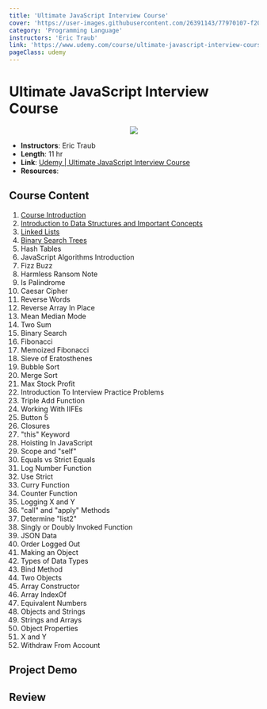 ```yaml
---
title: 'Ultimate JavaScript Interview Course'
cover: 'https://user-images.githubusercontent.com/26391143/77970107-f206d000-731d-11ea-8bcb-23e0e2b1a71c.png'
category: 'Programming Language'
instructors: 'Eric Traub'
link: 'https://www.udemy.com/course/ultimate-javascript-interview-course/'
pageClass: udemy
---
```


# Ultimate JavaScript Interview Course

<p align="center">
  <img src="https://user-images.githubusercontent.com/26391143/77970107-f206d000-731d-11ea-8bcb-23e0e2b1a71c.png" />
</p>

- **Instructors**: Eric Traub
- **Length**: 11 hr
- **Link**: [Udemy | Ultimate JavaScript Interview Course](https://www.udemy.com/course/ultimate-javascript-interview-course/)
- **Resources**:

## Course Content

1. [Course Introduction]()
2. [Introduction to Data Structures and Important Concepts](./02_Introduction-to-Data-Structures-and-Important-Concepts/)
3. [Linked Lists](./03_Linked-Lists/)
4. [Binary Search Trees](./04_Binary-Search-Trees/)
5. Hash Tables
6. JavaScript Algorithms Introduction
7. Fizz Buzz
8. Harmless Ransom Note
9. Is Palindrome
10. Caesar Cipher
11. Reverse Words
12. Reverse Array In Place
13. Mean Median Mode
14. Two Sum
15. Binary Search
16. Fibonacci
17. Memoized Fibonacci
18. Sieve of Eratosthenes
19. Bubble Sort
20. Merge Sort
21. Max Stock Profit
22. Introduction To Interview Practice Problems
23. Triple Add Function
24. Working With IIFEs
25. Button 5
26. Closures
27. "this" Keyword
28. Hoisting In JavaScript
29. Scope and "self"
30. Equals vs Strict Equals
31. Log Number Function
32. Use Strict
33. Curry Function
34. Counter Function
35. Logging X and Y
36. "call" and "apply" Methods
37. Determine "list2"
38. Singly or Doubly Invoked Function
39. JSON Data
40. Order Logged Out
41. Making an Object
42. Types of Data Types
43. Bind Method
44. Two Objects
45. Array Constructor
46. Array IndexOf
47. Equivalent Numbers
48. Objects and Strings
49. Strings and Arrays
50. Object Properties
51. X and Y
52. Withdraw From Account

## Project Demo

## Review
